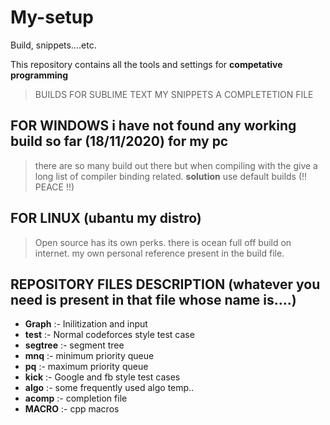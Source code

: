 # My-setup 
Build, snippets....etc.

This repository contains all the tools and settings for __competative programming__
> BUILDS FOR SUBLIME TEXT 
> MY SNIPPETS
> A COMPLETETION FILE


## FOR WINDOWS i have not found any working build so far (18/11/2020) for my pc 
> there are so many build out there but when compiling with the give a long list of compiler binding related.
__solution__  use default builds (!! PEACE !!)


## FOR LINUX (ubantu my distro) 
> Open source has its own perks. there is ocean full off build on internet.
my own personal reference present in the build file. 

## REPOSITORY FILES DESCRIPTION (whatever you need is present in that file whose name is....)
- __Graph__  :- Inilitization and input
- __test__   :- Normal codeforces style test case
- __segtree__ :- segment tree
- __mnq__     :- minimum priority queue
- __pq__      :- maximum priority queue
- __kick__    :- Google and fb style test cases
- __algo__    :- some frequently used algo temp..
- __acomp__   :- completion file 
- __MACRO__   :- cpp macros

